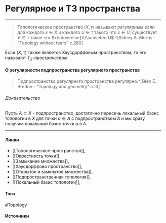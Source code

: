 # Регулярное и T3 пространства
***
>Топологическое пространство $(X,\tau)$ называют *регулярным* если для каждого $x\in X$ и каждого $U\in\tau$ такого что $x\in U$, существует $V\in\tau$ такое что $x\in\overline{V}\subseteq U$.^[Sidney A. Morris - "Topology without tears" c.280]

Если $(X,\tau)$ также является Хаусдорффовым пространством, то его называют *$T_{3}$-пространством*.

#### О регулярности подпространства регулярного пространства
> Подпространство регулярного пространства регулярно.^[Glen E. Bredon - "Topology and geometry" c.13]

###### Доказательство
Пусть $A\subset X$ - подпространство, достаточно пересечь локальный базис топологии в $X$ для точки $a\in A$ с подпространством $A$ и мы сразу получим локальный базис точки $a$ в $A$.
***
#### Линки
- [[Топологическое пространство]],
- [[Окрестность точки]],
- [[Замыкание множества]],
- [[Хаусдорффово пространство]],
- [[Открытое и замкнутое множества]],
- [[Подпространственная топология]],
- [[Локальный базис топологии]],
#### Тэги
 #Topology 
#### Источники

